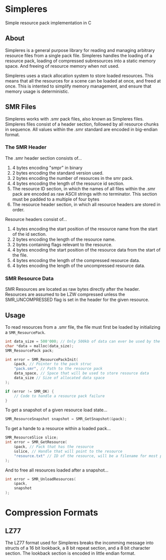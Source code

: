 # Simpleres

Simple resource pack implementation in C

## About

Simpleres is a general purpose library for reading and managing arbitrary resource files from a single pack file. Simpleres handles the loading of a resource pack, loading of compressed subresources into a static memory space. And freeing of resource memory when not used.

Simpleres uses a stack allocation system to store loaded resources. This means that all the resources for a scene can be loaded at once, and freed at once. This is intented to simplify memory management, and ensure that memory usage is deterministic.

## SMR Files

Simpleres works with .smr pack files, also known as Simpleres files. Simpleres files consist of a header section, followed by all resource chunks in sequence. All values within the .smr standard are encoded in big-endian format.

### The SMR Header

The .smr header section consists of...

1. 4 bytes encoding "smpr" in binary
2. 2 bytes encoding the standard version used.
3. 2 bytes encoding the number of resources in the smr pack.
4. 4 bytes encoding the length of the resource id section.
5. The resource ID section, in which the names of all files within the .smr pack are encoded as raw ASCII strings with no terminator. This section must be padded to a multiple of four bytes
6. The resource header section, in which all resource headers are stored in order.

Resource headers consist of...

1. 4 bytes encoding the start position of the resource name from the start of the id section.
2. 2 bytes encoding the length of the resource name.
3. 2 bytes containing flags relevant to the resource.
4. 4 bytes encoding the start position of the resource data from the start of the file.
4. 4 bytes encoding the length of the compressed resource data.
5. 4 bytes encoding the length of the uncompressed resource data.

### SMR Resource Data

SMR Resources are located as raw bytes directly after the header. Resources are assumed to be LZW compressed unless the SMR_UNCOMPRESSED flag is set in the header for the given resource.

## Usage

To read resources from a .smr file, the file must first be loaded by initializing a `SMR_ResourcePack`.

```c
int data_size = 500'000; // Only 500kb of data can ever be used by the resource pack
char *data = malloc(data_size);
SMR_ResourcePack pack;

int error = SMR_ResourcePackInit(
    &pack, // Pointer to the pack struc
    "pack.smr", // Path to the resource pack
    data_space, // Space that will be used to store resource data
    data_size // Size of allocated data space
);

if (error != SMR_OK) {
    // Code to handle a resource pack failure
}
```

To get a snapshot of a given resource load state...

```c
SMR_ResourceSnapshot snapshot = SMR_GetSnapshot(&pack);
```

To get a hande to a resource within a loaded pack...

```c
SMR_ResourceSlice slice;
int error = SMR_GetResource(
    &pack, // Pack that has the resource
    &slice, // Handle that will point to the resource
    "resource.txt" // ID of the resource, will be a filename for most packer implementations
);
```

And to free all resources loaded after a snapshot...

```c
int error = SMR_UnloadResources(
    &pack,
    snapshot
);
```

# Compression Formats

## LZ77

The LZ77 format used for Simpleres breaks the incomming message into structs of a 16 bit lookback, a 8 bit repeat section, and a 8 bit character section. The lookback section is encoded in little endian format.
